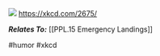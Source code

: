 ![](https://imgs.xkcd.com/comics/pilot_priority_list.png)
https://xkcd.com/2675/

***Relates To:*** [[PPL.15 Emergency Landings]]

#humor #xkcd
